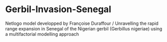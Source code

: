 # Gerbil-Invasion-Senegal
Netlogo model developped by Françoise Duraffour / Unravelling the rapid range expansion in Senegal of the Nigerian gerbil (Gerbillus nigeriae) using a multifactorial modelling approach
